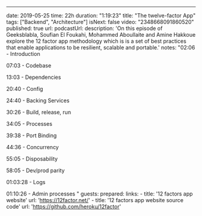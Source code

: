 ---
date: 2019-05-25
time: 22h
duration: "1:19:23"
title: "The twelve-factor App"
tags: ["Backend", "Architecture"]
isNext: false
video: "2348668091860520"
published: true
url:
podcastUrl:
description: 'On this episode of Geeksblabla, Soufian El Foukahi, Mohammed Aboullaite and Amine Hakkoue explore the 12 factor app methodology which is is a set of best practices that enable applications to be resilient, scalable and portable.'
notes: "02:06 - Introduction

07:03 - Codebase

13:03 - Dependencies

20:40 - Config

24:40 - Backing Services

30:26 - Build, release, run

34:05 - Processes

39:38 - Port Binding

44:36 - Concurrency

55:05 - Disposability

58:05 - Dev/prod parity

01:03:28 - Logs

01:10:26 - Admin processes
"
guests: 
prepared: 
links: 
    - title: '12 factors app website'
      url: 'https://12factor.net/'
    - title: '12 factors app website source code'
      url: 'https://github.com/heroku/12factor'
